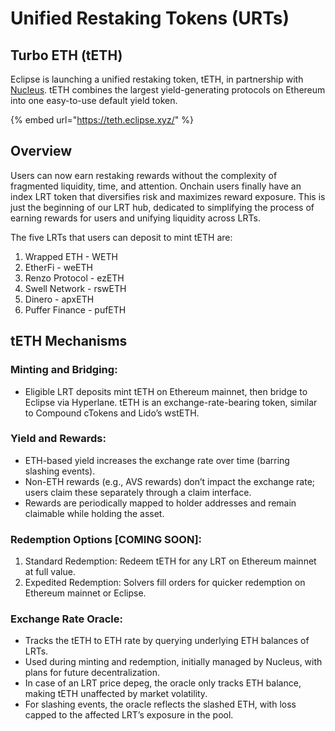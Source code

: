 # Unified Restaking Tokens (URTs)

## Turbo ETH (tETH)

Eclipse is launching a unified restaking token, tETH, in partnership with [Nucleus](https://twitter.com/nucleusearn). tETH combines the largest yield-generating protocols on Ethereum into one easy-to-use default yield token.&#x20;

{% embed url="https://teth.eclipse.xyz/" %}

## Overview

Users can now earn restaking rewards without the complexity of fragmented liquidity, time, and attention. Onchain users finally have an index LRT token that diversifies risk and maximizes reward exposure. This is just the beginning of our LRT hub, dedicated to simplifying the process of earning rewards for users and unifying liquidity across LRTs.&#x20;

The five LRTs that users can deposit to mint tETH are:

1. Wrapped ETH - WETH
2. EtherFi - weETH
3. Renzo Protocol - ezETH
4. Swell Network - rswETH
5. Dinero - apxETH
6. Puffer Finance - pufETH

## tETH Mechanisms

### **Minting and Bridging:**&#x20;

* Eligible LRT deposits mint tETH on Ethereum mainnet, then bridge to Eclipse via Hyperlane. tETH is an exchange-rate-bearing token, similar to Compound cTokens and Lido’s wstETH.

### Yield and Rewards:

* ETH-based yield increases the exchange rate over time (barring slashing events).
* Non-ETH rewards (e.g., AVS rewards) don’t impact the exchange rate; users claim these separately through a claim interface.
* Rewards are periodically mapped to holder addresses and remain claimable while holding the asset.

### Redemption Options \[COMING SOON]:

1. Standard Redemption: Redeem tETH for any LRT on Ethereum mainnet at full value.
2. Expedited Redemption: Solvers fill orders for quicker redemption on Ethereum mainnet or Eclipse.

### Exchange Rate Oracle:

* Tracks the tETH to ETH rate by querying underlying ETH balances of LRTs.
* Used during minting and redemption, initially managed by Nucleus, with plans for future decentralization.
* In case of an LRT price depeg, the oracle only tracks ETH balance, making tETH unaffected by market volatility.
* For slashing events, the oracle reflects the slashed ETH, with loss capped to the affected LRT’s exposure in the pool.
